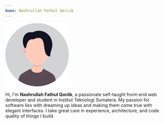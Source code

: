 ```yaml
---
Name: Nashrullah Fathul Qoriib
---
```


![Foto Profil](./profile-circle.png)

Hi, I'm **Nashrullah Fathul Qoriib**, a passionate self-taught front-end web developer and student in Institut Teknologi Sumatera. My passion for software lies with dreaming up ideas and making them come true with elegant interfaces. I take great care in experience, architecture, and code quality of things I build.

